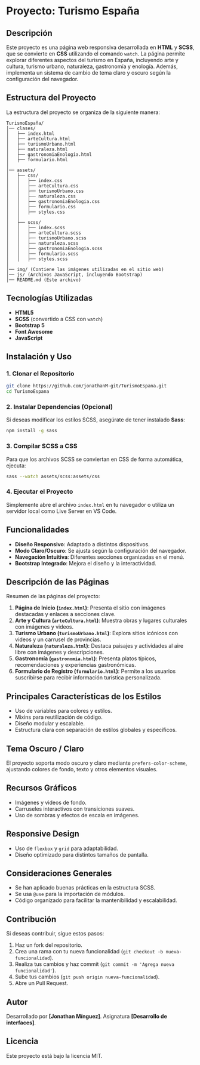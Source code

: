 # Proyecto: Turismo España

## Descripción
Este proyecto es una página web responsiva desarrollada en **HTML** y **SCSS**, que se convierte en **CSS** utilizando el comando `watch`. La página permite explorar diferentes aspectos del turismo en España, incluyendo arte y cultura, turismo urbano, naturaleza, gastronomía y enología. Además, implementa un sistema de cambio de tema claro y oscuro según la configuración del navegador.

## Estructura del Proyecto
La estructura del proyecto se organiza de la siguiente manera:
```
TurismoEspaña/
│── clases/
│   ├── index.html
│   ├── arteCultura.html
│   ├── turismoUrbano.html
│   ├── naturaleza.html
│   ├── gastronomiaEnologia.html
│   ├── formulario.html
│
│── assets/
│   ├── css/
│   │   ├── index.css
│   │   ├── arteCultura.css
│   │   ├── turismoUrbano.css
│   │   ├── naturaleza.css
│   │   ├── gastronomiaEnologia.css
│   │   ├── formulario.css
│   │   ├── styles.css
│   │
│   ├── scss/
│   │   ├── index.scss
│   │   ├── arteCultura.scss
│   │   ├── turismoUrbano.scss
│   │   ├── naturaleza.scss
│   │   ├── gastronomiaEnologia.scss
│   │   ├── formulario.scss
│   │   ├── styles.scss
│
│── img/ (Contiene las imágenes utilizadas en el sitio web)
│── js/ (Archivos JavaScript, incluyendo Bootstrap)
│── README.md (Este archivo)
```

## Tecnologías Utilizadas
- **HTML5**
- **SCSS** (convertido a CSS con `watch`)
- **Bootstrap 5**
- **Font Awesome**
- **JavaScript**

## Instalación y Uso
### 1. Clonar el Repositorio
```bash
git clone https://github.com/jonathanM-git/TurismoEspana.git
cd TurismoEspana
```

### 2. Instalar Dependencias (Opcional)
Si deseas modificar los estilos SCSS, asegúrate de tener instalado **Sass**:
```bash
npm install -g sass
```

### 3. Compilar SCSS a CSS
Para que los archivos SCSS se conviertan en CSS de forma automática, ejecuta:
```bash
sass --watch assets/scss:assets/css
```

### 4. Ejecutar el Proyecto
Simplemente abre el archivo `index.html` en tu navegador o utiliza un servidor local como Live Server en VS Code.

## Funcionalidades
- **Diseño Responsivo**: Adaptado a distintos dispositivos.
- **Modo Claro/Oscuro**: Se ajusta según la configuración del navegador.
- **Navegación Intuitiva**: Diferentes secciones organizadas en el menú.
- **Bootstrap Integrado**: Mejora el diseño y la interactividad.

## Descripción de las Páginas
Resumen de las páginas del proyecto:

1. **Página de Inicio (`index.html`)**: Presenta el sitio con imágenes destacadas y enlaces a secciones clave.
2. **Arte y Cultura (`arteCultura.html`)**: Muestra obras y lugares culturales con imágenes y videos.
3. **Turismo Urbano (`turismoUrbano.html`)**: Explora sitios icónicos con videos y un carrusel de provincias.
4. **Naturaleza (`naturaleza.html`)**: Destaca paisajes y actividades al aire libre con imágenes y descripciones.
5. **Gastronomía (`gastronomia.html`)**: Presenta platos típicos, recomendaciones y experiencias gastronómicas.
6. **Formulario de Registro (`formulario.html`)**: Permite a los usuarios suscribirse para recibir información turística personalizada.

## Principales Características de los Estilos
- Uso de variables para colores y estilos.  
- Mixins para reutilización de código.  
- Diseño modular y escalable.  
- Estructura clara con separación de estilos globales y específicos.  

## Tema Oscuro / Claro
El proyecto soporta modo oscuro y claro mediante `prefers-color-scheme`, ajustando colores de fondo, texto y otros elementos visuales.  

## Recursos Gráficos
- Imágenes y videos de fondo.  
- Carruseles interactivos con transiciones suaves.  
- Uso de sombras y efectos de escala en imágenes.  

## Responsive Design
- Uso de `flexbox` y `grid` para adaptabilidad.  
- Diseño optimizado para distintos tamaños de pantalla.  

## Consideraciones Generales
- Se han aplicado buenas prácticas en la estructura SCSS.  
- Se usa `@use` para la importación de módulos.  
- Código organizado para facilitar la mantenibilidad y escalabilidad.  


## Contribución
Si deseas contribuir, sigue estos pasos:
1. Haz un fork del repositorio.
2. Crea una rama con tu nueva funcionalidad (`git checkout -b nueva-funcionalidad`).
3. Realiza tus cambios y haz commit (`git commit -m 'Agrega nueva funcionalidad'`).
4. Sube tus cambios (`git push origin nueva-funcionalidad`).
5. Abre un Pull Request.

## Autor
Desarrollado por **[Jonathan Mínguez]**.
Asignatura **[Desarrollo de interfaces]**.  

## Licencia
Este proyecto está bajo la licencia MIT.

